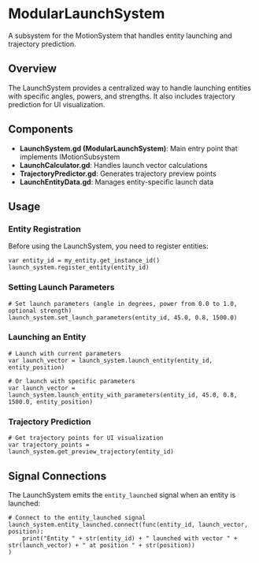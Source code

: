 <!--
WARNING: This file is automatically generated from scripts/motion/subsystems/launch_system/README.md.
Do not edit this file directly. Make changes to the source README.md instead.
Last updated: 2025-04-24 19:38:03
-->

# ModularLaunchSystem

A subsystem for the MotionSystem that handles entity launching and trajectory prediction.

## Overview

The LaunchSystem provides a centralized way to handle launching entities with specific angles, powers, and strengths. It also includes trajectory prediction for UI visualization.

## Components

- **LaunchSystem.gd (ModularLaunchSystem)**: Main entry point that implements IMotionSubsystem
- **LaunchCalculator.gd**: Handles launch vector calculations
- **TrajectoryPredictor.gd**: Generates trajectory preview points
- **LaunchEntityData.gd**: Manages entity-specific launch data

## Usage

### Entity Registration

Before using the LaunchSystem, you need to register entities:

```gdscript
var entity_id = my_entity.get_instance_id()
launch_system.register_entity(entity_id)
```

### Setting Launch Parameters

```gdscript
# Set launch parameters (angle in degrees, power from 0.0 to 1.0, optional strength)
launch_system.set_launch_parameters(entity_id, 45.0, 0.8, 1500.0)
```

### Launching an Entity

```gdscript
# Launch with current parameters
var launch_vector = launch_system.launch_entity(entity_id, entity_position)

# Or launch with specific parameters
var launch_vector = launch_system.launch_entity_with_parameters(entity_id, 45.0, 0.8, 1500.0, entity_position)
```

### Trajectory Prediction

```gdscript
# Get trajectory points for UI visualization
var trajectory_points = launch_system.get_preview_trajectory(entity_id)
```

## Signal Connections

The LaunchSystem emits the `entity_launched` signal when an entity is launched:

```gdscript
# Connect to the entity_launched signal
launch_system.entity_launched.connect(func(entity_id, launch_vector, position): 
    print("Entity " + str(entity_id) + " launched with vector " + str(launch_vector) + " at position " + str(position))
)
